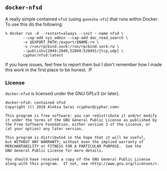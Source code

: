 ## `docker-nfsd` ##

A really simple contained `nfsd` (using `ganesha-nfs`) that runs within Docker.
To use this do the following:

```
% docker run -d --restart=always --init --name nfsd \
        --cap-add sys_admin --cap-add dac_read_search \
        -v $EXPORT_PATH:/export/$NAME:ro \
        -v /run/rpcbind.sock:/run/rpcbind.sock:rw \
        --publish={2049:2049,52049:52049}/{tcp,udp} \
        cyphar/nfsd:latest
```

If you have issues, feel free to report them but I don't remember how I made
this work in the first place to be honest. :P

### License ###

`docker-nfsd` is licensed under the GNU GPLv3 (or later).

```
docker-nfsd: contained nfsd
Copyright (C) 2018 Aleksa Sarai <cyphar@cyphar.com>

This program is free software: you can redistribute it and/or modify
it under the terms of the GNU General Public License as published by
the Free Software Foundation, either version 3 of the License, or
(at your option) any later version.

This program is distributed in the hope that it will be useful,
but WITHOUT ANY WARRANTY; without even the implied warranty of
MERCHANTABILITY or FITNESS FOR A PARTICULAR PURPOSE.  See the
GNU General Public License for more details.

You should have received a copy of the GNU General Public License
along with this program.  If not, see <http://www.gnu.org/licenses/>.
```
